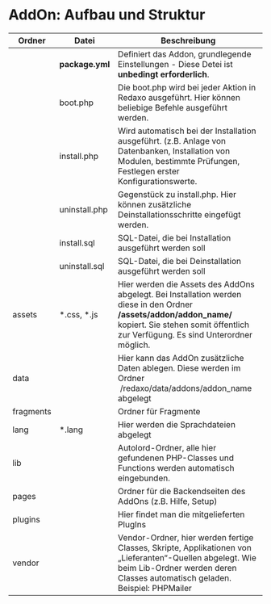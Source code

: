 # AddOn: Aufbau und Struktur 


| Ordner | Datei | Beschreibung |
| --- | --- | --- |
|  | **package.yml** | Definiert das Addon, grundlegende Einstellungen - Diese Detei ist **unbedingt erforderlich**.  |
|  | boot.php | Die boot.php wird bei jeder Aktion in Redaxo ausgeführt. Hier können beliebige Befehle ausgeführt werden.  |
|  | install.php | Wird automatisch bei der Installation ausgeführt. (z.B. Anlage von Datenbanken, Installation von Modulen, bestimmte Prüfungen, Festlegen erster Konfigurationswerte. |
|  | uninstall.php | Gegenstück zu install.php. Hier können zusätzliche Deinstallationsschritte eingefügt werden.  |
|  | install.sql | SQL-Datei, die bei Installation ausgeführt werden soll |
|  | uninstall.sql | SQL-Datei, die bei Deinstallation ausgeführt werden soll |
| assets | *.css, *.js | Hier werden die Assets des AddOns abgelegt. Bei Installation werden diese in den Ordner **/assets/addon/addon_name/** kopiert. Sie stehen somit öffentlich zur Verfügung. Es sind Unterordner möglich.  |
| data |  | Hier kann das AddOn zusätzliche Daten ablegen. Diese werden im Ordner  /redaxo/data/addons/addon_name abgelegt |
| fragments |  | Ordner für Fragmente  |
| lang | *.lang | Hier werden die Sprachdateien abgelegt |
| lib |  | Autolord-Ordner, alle hier gefundenen PHP-Classes und Functions werden automatisch eingebunden. |
| pages |  | Ordner für die Backendseiten des AddOns (z.B. Hilfe, Setup)  |
| plugins |  | Hier findet man die mitgelieferten PlugIns |
| vendor |  | Vendor-Ordner, hier werden fertige Classes, Skripte, Applikationen von „Lieferanten“-Quellen abgelegt. Wie beim Lib-Ordner werden deren Classes automatisch geladen. Beispiel: PHPMailer |


